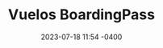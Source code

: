 ---
date: '2023-07-18 11:54 -0400'
featured: false
types:
  - Operadores
title: Vuelos BoardingPass
region: Nor-Oriental
state: Sucre
sector: Viajes
phone_number: +58 426 5203724
address: Caracas
website: boardingpass.network
facebook_user: tuboarding
twitter_user: tuboarding
instagram_user: tuboarding
services: Viajes
services_extra: Comida
image: /assets/images/BP-300x300.jpg
---